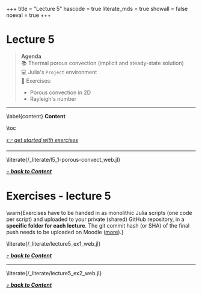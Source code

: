 +++
title = "Lecture 5"
hascode = true
literate_mds = true
showall = false
noeval = true
+++

# Lecture 5

> **Agenda**\
> :books: Thermal porous convection (implicit and steady-state solution)\
> :computer: Julia's `Project` environment\
> :construction: Exercises:
> - Porous convection in 2D
> - Rayleigh's number

--- 

\label{content}
**Content**

\toc

[_👉 get started with exercises_](#exercises_-_lecture_5)

---

\literate{/_literate/l5_1-porous-convect_web.jl}

[⤴ _**back to Content**_](#content)


# Exercises - lecture 5

\warn{Exercises have to be handed in as monolithic Julia scripts (one code per script) and uploaded to your private (shared) GitHub repository, in a **specific folder for each lecture**. The git commit hash (or SHA) of the final push needs to be uploaded on Moodle ([more](/homework)).}

\literate{/_literate/lecture5_ex1_web.jl}

[⤴ _**back to Content**_](#content)

---

\literate{/_literate/lecture5_ex2_web.jl}

[⤴ _**back to Content**_](#content)
